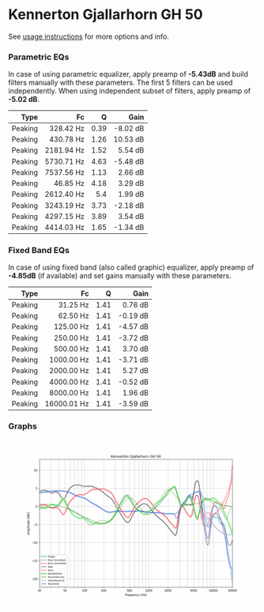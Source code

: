 # Kennerton Gjallarhorn GH 50
See [usage instructions](https://github.com/jaakkopasanen/AutoEq#usage) for more options and info.

### Parametric EQs
In case of using parametric equalizer, apply preamp of **-5.43dB** and build filters manually
with these parameters. The first 5 filters can be used independently.
When using independent subset of filters, apply preamp of **-5.02 dB**.

| Type    | Fc         |    Q | Gain     |
|--------:|-----------:|-----:|---------:|
| Peaking | 328.42 Hz  | 0.39 | -8.02 dB |
| Peaking | 430.78 Hz  | 1.26 | 10.53 dB |
| Peaking | 2181.94 Hz | 1.52 | 5.54 dB  |
| Peaking | 5730.71 Hz | 4.63 | -5.48 dB |
| Peaking | 7537.56 Hz | 1.13 | 2.66 dB  |
| Peaking | 46.85 Hz   | 4.18 | 3.29 dB  |
| Peaking | 2612.40 Hz | 5.4  | 1.99 dB  |
| Peaking | 3243.19 Hz | 3.73 | -2.18 dB |
| Peaking | 4297.15 Hz | 3.89 | 3.54 dB  |
| Peaking | 4414.03 Hz | 1.65 | -1.34 dB |

### Fixed Band EQs
In case of using fixed band (also called graphic) equalizer, apply preamp of **-4.85dB**
(if available) and set gains manually with these parameters.

| Type    | Fc          |    Q | Gain     |
|--------:|------------:|-----:|---------:|
| Peaking | 31.25 Hz    | 1.41 | 0.76 dB  |
| Peaking | 62.50 Hz    | 1.41 | -0.19 dB |
| Peaking | 125.00 Hz   | 1.41 | -4.57 dB |
| Peaking | 250.00 Hz   | 1.41 | -3.72 dB |
| Peaking | 500.00 Hz   | 1.41 | 3.70 dB  |
| Peaking | 1000.00 Hz  | 1.41 | -3.71 dB |
| Peaking | 2000.00 Hz  | 1.41 | 5.27 dB  |
| Peaking | 4000.00 Hz  | 1.41 | -0.52 dB |
| Peaking | 8000.00 Hz  | 1.41 | 1.96 dB  |
| Peaking | 16000.01 Hz | 1.41 | -3.59 dB |

### Graphs
![](./Kennerton%20Gjallarhorn%20GH%2050.png)